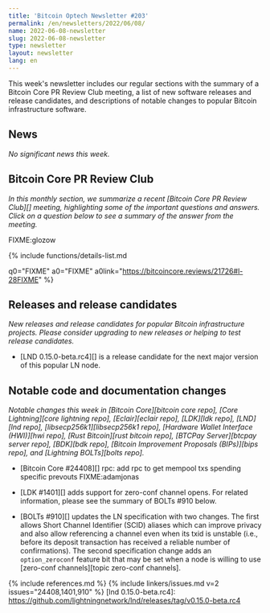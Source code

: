 ```yaml
---
title: 'Bitcoin Optech Newsletter #203'
permalink: /en/newsletters/2022/06/08/
name: 2022-06-08-newsletter
slug: 2022-06-08-newsletter
type: newsletter
layout: newsletter
lang: en
---
```

This week's newsletter includes our regular sections with the summary of
a Bitcoin Core PR Review Club meeting, a list of new software releases
and release candidates, and descriptions of notable changes to popular
Bitcoin infrastructure software.

## News

*No significant news this week.*

## Bitcoin Core PR Review Club

*In this monthly section, we summarize a recent [Bitcoin Core PR Review Club][]
meeting, highlighting some of the important questions and answers.  Click on a
question below to see a summary of the answer from the meeting.*

FIXME:glozow

{% include functions/details-list.md

  q0="FIXME"
  a0="FIXME"
  a0link="https://bitcoincore.reviews/21726#l-28FIXME"
%}

## Releases and release candidates

*New releases and release candidates for popular Bitcoin infrastructure
projects.  Please consider upgrading to new releases or helping to test
release candidates.*

- [LND 0.15.0-beta.rc4][] is a release candidate for the next major
  version of this popular LN node.

## Notable code and documentation changes

*Notable changes this week in [Bitcoin Core][bitcoin core repo], [Core
Lightning][core lightning repo], [Eclair][eclair repo], [LDK][ldk repo],
[LND][lnd repo], [libsecp256k1][libsecp256k1 repo], [Hardware Wallet
Interface (HWI)][hwi repo], [Rust Bitcoin][rust bitcoin repo], [BTCPay
Server][btcpay server repo], [BDK][bdk repo], [Bitcoin Improvement
Proposals (BIPs)][bips repo], and [Lightning BOLTs][bolts repo].*

- [Bitcoin Core #24408][] rpc: add rpc to get mempool txs spending specific prevouts FIXME:adamjonas

- [LDK #1401][] adds support for zero-conf channel opens.  For related
  information, please see the summary of BOLTs #910 below.

- [BOLTs #910][] updates the LN specification with two changes.  The
  first allows Short Channel Identifier (SCID) aliases which can improve
  privacy and also allow referencing a channel even when its txid is
  unstable (i.e., before its deposit transaction has received a reliable
  number of confirmations).  The second specification change adds an
  `option_zeroconf` feature bit that may be set when a node is willing
  to use [zero-conf channels][topic zero-conf channels].

{% include references.md %}
{% include linkers/issues.md v=2 issues="24408,1401,910" %}
[lnd 0.15.0-beta.rc4]: https://github.com/lightningnetwork/lnd/releases/tag/v0.15.0-beta.rc4
